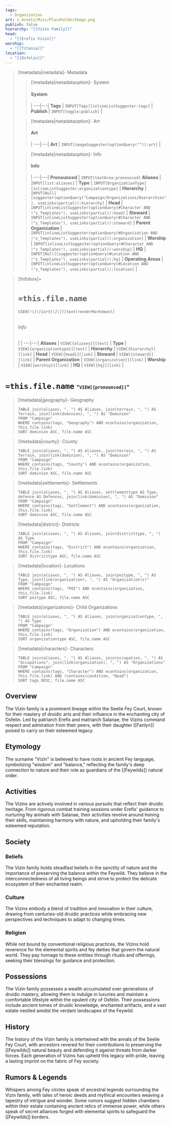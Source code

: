 ```yaml
---
tags:
  - Organization
art: z_Assets/Misc/PlaceholderImage.png
publish: false
hierarchy: "[[Vizin Family]]"
head:
  - "[[Erefis Vizin]]"
worship:
  - "[[Titania]]"
location:
  - "[[Osfelin]]"
---
```


> [!metadata|metadata]- Metadata 
>> [!metadata|metadataoption]- System
>> #### System
>>  |
>> ---|---|
> **Tags** | `INPUT[Tags][inlineListSuggester:tags]` |
> **Publish** | `INPUT[toggle:publish]` |
>
>> [!metadata|metadataoption]- Art
>> #### Art
>>  |
>> ---|---|
> **Art** | `INPUT[imageSuggester(optionQuery("")):art]` |
>
>> [!metadata|metadataoption]- Info
>> #### Info
>>  |
>> ---|---|
> **Pronounced** |  `INPUT[textArea:pronounced]`
> **Aliases** | `INPUT[list:aliases]` |
> **Type** | `INPUT[OrganizationType][inlineListSuggester:organizationtype]` |
> **Hierarchy** | `INPUT[Null][suggester(optionQuery("Campaign/Organizations/Hierarchies"), useLinks(partial)):hierarchy]` | 
> **Head** | `INPUT[inlineListSuggester(optionQuery(#Character AND !"z_Templates"), useLinks(partial)):head]` |
> **Steward** | `INPUT[inlineListSuggester(optionQuery(#Character AND !"z_Templates"), useLinks(partial)):steward]` |
> **Parent Organization** | `INPUT[inlineListSuggester(optionQuery(#Organization AND !"z_Templates"), useLinks(partial)):organization]` |
> **Worship** | `INPUT[inlineListSuggester(optionQuery(#Character AND !"z_Templates"), useLinks(partial)):worship]` |
> **HQ** | `INPUT[Null][suggester(optionQuery(#Location AND !"z_Templates"), useLinks(partial)):hq]` |
> **Operating Areas** | `INPUT[inlineListSuggester(optionQuery(#Location AND !"z_Templates"), useLinks(partial)):location]` |

> [!infobox]+
> # `=this.file.name`
> ###### `VIEW[!\[\[{art}\]\]][text(renderMarkdown)]`
> ###### Info
> | |
> ---|---|
> **Aliases** | `VIEW[{aliases}][text]` |
> **Type** | `VIEW[{organizationtype}][text]` |
> **Hierarchy** | `VIEW[{hierarchy}][link]` |
> **Head** | `VIEW[{head}][link]` |
> **Steward** | `VIEW[{steward}][link]` |
> **Parent Organization** | `VIEW[{organization}][link]` |
> **Worship** | `VIEW[{worship}][link]` |
> **HQ** | `VIEW[{hq}][link]` |

# **`=this.file.name`** <span style="font-size: medium">"`VIEW[{pronounced}]`"</span>

> [!metadata|geography]- Geography
> ```dataview
> TABLE join(aliases, ", ") AS Aliases, join(terrain, ", ") AS Terrain, join(link(dominion), ", ") AS "Dominion"
> FROM "Campaign"
> WHERE contains(tags, "Geography") AND econtains(organization, this.file.link)
> SORT dominion ASC, file.name ASC

> [!metadata|county]- County
> ```dataview
> TABLE join(aliases, ", ") AS Aliases, join(terrain, ", ") AS Terrain, join(link(dominion), ", ") AS "Dominion"
> FROM "Campaign"
> WHERE contains(tags, "County") AND econtains(organization, this.file.link)
> SORT dominion ASC, file.name ASC

> [!metadata|settlements]- Settlements
> ```dataview
> TABLE join(aliases, ", ") AS Aliases, settlementtype AS Type, defence AS Defences, join(link(dominion), ", ") AS "Dominion"
> FROM "Campaign"
> WHERE contains(tags, "Settlement") AND econtains(organization, this.file.link)
> SORT dominion ASC, file.name ASC

> [!metadata|district]- Districts
> ```dataview
> TABLE join(aliases, ", ") AS Aliases, join(districttype, ", ") AS Type
> FROM "Campaign"
> WHERE contains(tags, "District") AND econtains(organization, this.file.link)
> SORT districttype ASC, file.name ASC

> [!metadata|location]- Locations
> ```dataview
> TABLE join(aliases, ", ") AS Aliases, join(poitype, ", ") AS Type, join(link(organization), ", ") AS "Organization(s)"
> FROM "Campaign"
> WHERE contains(tags, "POI") AND econtains(organization, this.file.link)
> SORT poitype ASC, file.name ASC

> [!metadata|organizations]- Child Organizations
> ```dataview
> TABLE join(aliases, ", ") AS Aliases, join(organizationtype, ", ") AS Type
> FROM "Campaign"
> WHERE contains(tags, "Organization") AND econtains(organization, this.file.link)
> SORT organizationtype ASC, file.name ASC

> [!metadata|characters]- Characters
> ```dataview
> TABLE join(aliases, ", ") AS Aliases, join(occupation, ", ") AS "Occupations", join(link(organization), ", ") AS "Organizations"
> FROM "Campaign"
> WHERE contains(tags, "Character") AND econtains(organization, this.file.link) AND !contains(condition, "Dead")
> SORT tags DESC, file.name ASC

## Overview

The Vizin family is a prominent lineage within the Seelie Fey Court, known for their mastery of druidic arts and their influence in the enchanting city of Osfelin. Led by patriarch Erefis and matriarch Salanae, the Vizins command respect and admiration from their peers, with their daughter [[Fanlyn]] poised to carry on their esteemed legacy.

## Etymology

The surname "Vizin" is believed to have roots in ancient Fey language, symbolizing "wisdom" and "balance," reflecting the family's deep connection to nature and their role as guardians of the [[Feywilds]] natural order.

## Activities

The Vizins are actively involved in various pursuits that reflect their druidic heritage. From rigorous combat training sessions under Erefis' guidance to nurturing fey animals with Salanae, their activities revolve around honing their skills, maintaining harmony with nature, and upholding their family's esteemed reputation.

## Society
### Beliefs

The Vizin family holds steadfast beliefs in the sanctity of nature and the importance of preserving the balance within the Feywild. They believe in the interconnectedness of all living beings and strive to protect the delicate ecosystem of their enchanted realm.

### Culture

The Vizins embody a blend of tradition and innovation in their culture, drawing from centuries-old druidic practices while embracing new perspectives and techniques to adapt to changing times.

### Religion

While not bound by conventional religious practices, the Vizins hold reverence for the elemental spirits and fey deities that govern the natural world. They pay homage to these entities through rituals and offerings, seeking their blessings for guidance and protection.

## Possessions

The Vizin family possesses a wealth accumulated over generations of druidic mastery, allowing them to indulge in luxuries and maintain a comfortable lifestyle within the opulent city of Osfelin. Their possessions include ancient tomes of druidic knowledge, enchanted artifacts, and a vast estate nestled amidst the verdant landscapes of the Feywild.

## History

The history of the Vizin family is intertwined with the annals of the Seelie Fey Court, with ancestors revered for their contributions to preserving the [[Feywilds]] natural beauty and defending it against threats from darker forces. Each generation of Vizins has upheld this legacy with pride, leaving a lasting imprint on the fabric of Fey society.

## Rumors & Legends

Whispers among Fey circles speak of ancestral legends surrounding the Vizin family, with tales of heroic deeds and mythical encounters weaving a tapestry of intrigue and wonder. Some rumors suggest hidden chambers within their estate containing ancient relics of immense power, while others speak of secret alliances forged with elemental spirits to safeguard the [[Feywilds]] borders.

